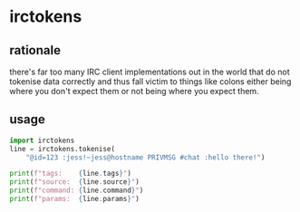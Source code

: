 # irctokens

## rationale

there's far too many IRC client implementations out in the world that do not
tokenise data correctly and thus fall victim to things like colons either being
where you don't expect them or not being where you expect them.

## usage

```python
import irctokens
line = irctokens.tokenise(
    "@id=123 :jess!~jess@hostname PRIVMSG #chat :hello there!")

print(f"tags:    {line.tags}")
print(f"source:  {line.source}")
print(f"command: {line.command}")
print(f"params:  {line.params}")
```
